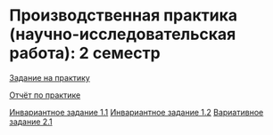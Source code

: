 # Производственная практика (научно-исследовательская работа): 2 семестр
[Задание на практику]()

[Отчёт по практике]()

[Инвариантное задание 1.1](https://github.com/leontevanna/NIR2sem/blob/main/%D0%9B%D0%B5%D0%BE%D0%BD%D1%82%D1%8C%D0%B5%D0%B2%D0%B0%20%D0%90%D0%92_%D0%9D%D0%98%D0%A0_%D0%98%D0%A1%D0%A01_1.pdf)
[Инвариантное задание 1.2](https://github.com/leontevanna/NIR2sem/blob/main/%D0%9B%D0%B5%D0%BE%D0%BD%D1%82%D1%8C%D0%B5%D0%B2%D0%B0%20%D0%90%D0%92_%D0%9D%D0%98%D0%A0_%D0%98%D0%A1%D0%A01_2.pdf)
[Вариативное задание 2.1](https://github.com/leontevanna/NIR2sem/blob/main/%D0%9B%D0%B5%D0%BE%D0%BD%D1%82%D1%8C%D0%B5%D0%B2%D0%B0%20%D0%90%D0%92_%D0%9D%D0%98%D0%A0_%D0%92%D0%A1%D0%A02_1.pdf)
